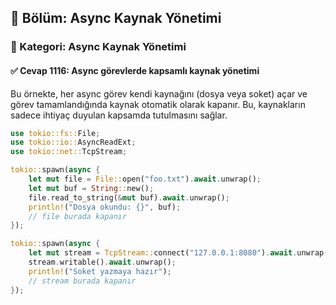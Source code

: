 ## 📘 Bölüm: Async Kaynak Yönetimi  
### 🔹 Kategori: Async Kaynak Yönetimi  
#### ✅ Cevap 1116: Async görevlerde kapsamlı kaynak yönetimi

Bu örnekte, her async görev kendi kaynağını (dosya veya soket) açar ve görev tamamlandığında kaynak otomatik olarak kapanır. Bu, kaynakların sadece ihtiyaç duyulan kapsamda tutulmasını sağlar.

```rust
use tokio::fs::File;
use tokio::io::AsyncReadExt;
use tokio::net::TcpStream;

tokio::spawn(async {
    let mut file = File::open("foo.txt").await.unwrap();
    let mut buf = String::new();
    file.read_to_string(&mut buf).await.unwrap();
    println!("Dosya okundu: {}", buf);
    // file burada kapanır
});

tokio::spawn(async {
    let mut stream = TcpStream::connect("127.0.0.1:8080").await.unwrap();
    stream.writable().await.unwrap();
    println!("Soket yazmaya hazır");
    // stream burada kapanır
});
```
